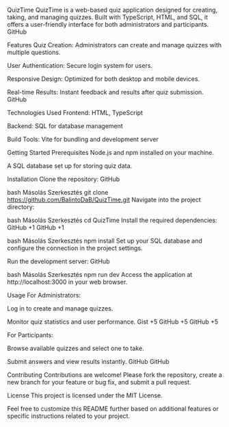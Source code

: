 QuizTime
QuizTime is a web-based quiz application designed for creating, taking, and managing quizzes. Built with TypeScript, HTML, and SQL, it offers a user-friendly interface for both administrators and participants.
GitHub

Features
Quiz Creation: Administrators can create and manage quizzes with multiple questions.

User Authentication: Secure login system for users.

Responsive Design: Optimized for both desktop and mobile devices.

Real-time Results: Instant feedback and results after quiz submission.
GitHub

Technologies Used
Frontend: HTML, TypeScript

Backend: SQL for database management

Build Tools: Vite for bundling and development server

Getting Started
Prerequisites
Node.js and npm installed on your machine.

A SQL database set up for storing quiz data.

Installation
Clone the repository:
GitHub

bash
Másolás
Szerkesztés
git clone https://github.com/BalintoDaB/QuizTime.git
Navigate into the project directory:

bash
Másolás
Szerkesztés
cd QuizTime
Install the required dependencies:
GitHub
+1
GitHub
+1

bash
Másolás
Szerkesztés
npm install
Set up your SQL database and configure the connection in the project settings.

Run the development server:
GitHub

bash
Másolás
Szerkesztés
npm run dev
Access the application at http://localhost:3000 in your web browser.

Usage
For Administrators:

Log in to create and manage quizzes.

Monitor quiz statistics and user performance.
Gist
+5
GitHub
+5
GitHub
+5

For Participants:

Browse available quizzes and select one to take.

Submit answers and view results instantly.
GitHub
GitHub

Contributing
Contributions are welcome! Please fork the repository, create a new branch for your feature or bug fix, and submit a pull request.

License
This project is licensed under the MIT License.

Feel free to customize this README further based on additional features or specific instructions related to your project.
